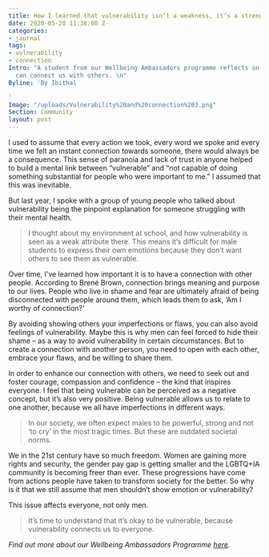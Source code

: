 ```yaml
---
title: How I learned that vulnerability isn’t a weakness, it’s a strength
date: 2020-05-20 11:38:00 Z
categories:
- journal
tags:
- vulnerability
- connection
Intro: "A student from our Wellbeing Ambassadors programme reflects on how vulnerability
  can connect us with others. \n"
Byline: 'By Ibithal

'
Image: "/uploads/Vulnerability%20and%20connection%203.png"
Section: Community
layout: post
---
```


I used to assume that every action we took, every word we spoke and every time we felt an instant connection towards someone, there would always be a consequence. This sense of paranoia and lack of trust in anyone helped to build a mental link between “vulnerable” and “not capable of doing something substantial for people who were important to me.” I assumed that this was inevitable. 

But last year, I spoke with a group of young people who talked about vulnerability being the pinpoint explanation for someone struggling with their mental health. 

> I thought about my environment at school, and how vulnerability is seen as a weak attribute there. This means it’s difficult for male students to express their own emotions because they don’t want others to see them as vulnerable. 

Over time, I’ve learned how important it is to have a connection with other people. According to Brené Brown, connection brings meaning and purpose to our lives. People who live in shame and fear are ultimately afraid of being disconnected with people around them, which leads them to ask, ‘Am I worthy of connection?’ 

By avoiding showing others your imperfections or flaws, you can also avoid feelings of vulnerability. Maybe this is why men can feel forced to hide their shame – as a way to avoid vulnerability in certain circumstances. But to create a connection with another person, you need to open with each other, embrace your flaws, and be willing to share them. 

In order to enhance our connection with others, we need to seek out and foster courage, compassion and confidence – the kind that inspires everyone. I feel that being vulnerable can be perceived as a negative concept, but it’s also very positive. Being vulnerable allows us to relate to one another, because we all have imperfections in different ways. 

> In our society, we often expect males to be powerful, strong and not ‘to cry’ in the most tragic times. But these are outdated societal norms. 

We in the 21st century have so much freedom. Women are gaining more rights and security, the gender pay gap is getting smaller and the LGBTQ+IA community is becoming freer than ever. These progressions have come from actions people have taken to transform society for the better. So why is it that we still assume that men shouldn’t show emotion or vulnerability?

This issue affects everyone, not only men. 

> It’s time to understand that it’s okay to be vulnerable, because vulnerability connects us to everyone. 

*Find out more about our Wellbeing Ambassadors Programme [here](http://statesofmind.org/what-we-do).* 
